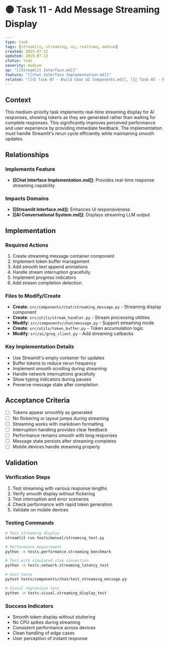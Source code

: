 # 🟡 Task 11 - Add Message Streaming Display

```yaml
---
type: task
tags: [streamlit, streaming, ui, realtime, medium]
created: 2025-07-22
updated: 2025-07-22
status: todo
severity: medium
up: "[[Streamlit Interface.md]]"
feature: "[[Chat Interface Implementation.md]]"
related: "[[🟡 Task 07 - Build Chat UI Components.md]], [[🔴 Task 03 - Setup Groq API Integration.md]]"
---
```

## Context

This medium-priority task implements real-time streaming display for AI responses, showing tokens as they are generated rather than waiting for complete responses. This significantly improves perceived performance and user experience by providing immediate feedback. The implementation must handle Streamlit's rerun cycle efficiently while maintaining smooth updates.

## Relationships

### Implements Feature

- **[[Chat Interface Implementation.md]]**: Provides real-time response streaming capability

### Impacts Domains

- **[[Streamlit Interface.md]]**: Enhances UI responsiveness
- **[[AI Conversational System.md]]**: Displays streaming LLM output

## Implementation

### Required Actions

1. Create streaming message container component
2. Implement token buffer management
3. Add smooth text append animations
4. Handle stream interruption gracefully
5. Implement progress indicators
6. Add stream completion detection

### Files to Modify/Create

- **Create**: `src/components/chat/streaming_message.py` - Streaming display component
- **Create**: `src/utils/stream_handler.py` - Stream processing utilities
- **Modify**: `src/components/chat/message.py` - Support streaming mode
- **Create**: `src/utils/token_buffer.py` - Token accumulation logic
- **Modify**: `src/ai/groq_client.py` - Add streaming callbacks

### Key Implementation Details

- Use Streamlit's empty container for updates
- Buffer tokens to reduce rerun frequency
- Implement smooth scrolling during streaming
- Handle network interruptions gracefully
- Show typing indicators during pauses
- Preserve message state after completion

## Acceptance Criteria

- [ ] Tokens appear smoothly as generated
- [ ] No flickering or layout jumps during streaming
- [ ] Streaming works with markdown formatting
- [ ] Interruption handling provides clear feedback
- [ ] Performance remains smooth with long responses
- [ ] Message state persists after streaming completes
- [ ] Mobile devices handle streaming properly

## Validation

### Verification Steps

1. Test streaming with various response lengths
2. Verify smooth display without flickering
3. Test interruption and error scenarios
4. Check performance with rapid token generation
5. Validate on mobile devices

### Testing Commands

```bash
# Test streaming display
streamlit run tests/manual/streaming_test.py

# Performance measurement
python -m tests.performance.streaming_benchmark

# Test with simulated slow connection
python -m tests.network.streaming_latency_test

# Unit tests
pytest tests/components/chat/test_streaming_message.py

# Visual regression test
python -m tests.visual.streaming_display_test
```

### Success Indicators

- Smooth token display without stuttering
- No CPU spikes during streaming
- Consistent performance across devices
- Clean handling of edge cases
- User perception of instant response